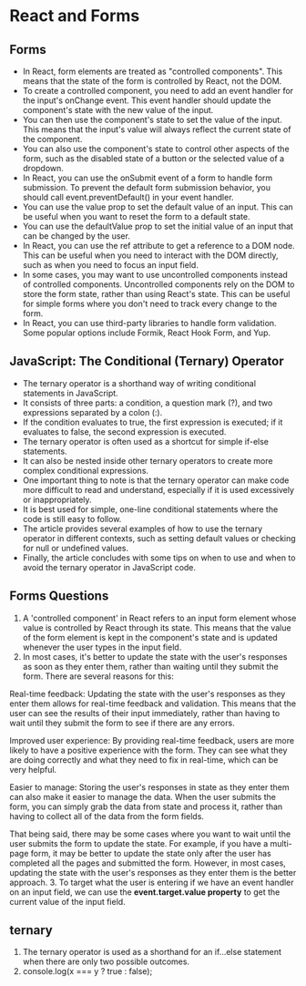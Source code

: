 # React and Forms

## Forms

* In React, form elements are treated as "controlled components". This means that the state of the form is controlled by React, not the DOM.
* To create a controlled component, you need to add an event handler for the input's onChange event. This event handler should update the component's state with the new value of the input.
* You can then use the component's state to set the value of the input. This means that the input's value will always reflect the current state of the component.
* You can also use the component's state to control other aspects of the form, such as the disabled state of a button or the selected value of a dropdown.
* In React, you can use the onSubmit event of a form to handle form submission. To prevent the default form submission behavior, you should call event.preventDefault() in your event handler.
* You can use the value prop to set the default value of an input. This can be useful when you want to reset the form to a default state.
* You can use the defaultValue prop to set the initial value of an input that can be changed by the user.
* In React, you can use the ref attribute to get a reference to a DOM node. This can be useful when you need to interact with the DOM directly, such as when you need to focus an input field.
* In some cases, you may want to use uncontrolled components instead of controlled components. Uncontrolled components rely on the DOM to store the form state, rather than using React's state. This can be useful for simple forms where you don't need to track every change to the form.
* In React, you can use third-party libraries to handle form validation. Some popular options include Formik, React Hook Form, and Yup.

## JavaScript: The Conditional (Ternary) Operator

* The ternary operator is a shorthand way of writing conditional statements in JavaScript.
* It consists of three parts: a condition, a question mark (?), and two expressions separated by a colon (:).
* If the condition evaluates to true, the first expression is executed; if it evaluates to false, the second expression is executed.
* The ternary operator is often used as a shortcut for simple if-else statements.
* It can also be nested inside other ternary operators to create more complex conditional expressions.
* One important thing to note is that the ternary operator can make code more difficult to read and understand, especially if it is used excessively or inappropriately.
* It is best used for simple, one-line conditional statements where the code is still easy to follow.
* The article provides several examples of how to use the ternary operator in different contexts, such as setting default values or checking for null or undefined values.
* Finally, the article concludes with some tips on when to use and when to avoid the ternary operator in JavaScript code. 

## Forms Questions

1. A 'controlled component' in React refers to an input form element whose value is controlled by React through its state. This means that the value of the form element is kept in the component's state and is updated whenever the user types in the input field.
2. In most cases, it's better to update the state with the user's responses as soon as they enter them, rather than waiting until they submit the form. There are several reasons for this:

Real-time feedback: Updating the state with the user's responses as they enter them allows for real-time feedback and validation. This means that the user can see the results of their input immediately, rather than having to wait until they submit the form to see if there are any errors.

Improved user experience: By providing real-time feedback, users are more likely to have a positive experience with the form. They can see what they are doing correctly and what they need to fix in real-time, which can be very helpful.

Easier to manage: Storing the user's responses in state as they enter them can also make it easier to manage the data. When the user submits the form, you can simply grab the data from state and process it, rather than having to collect all of the data from the form fields.

That being said, there may be some cases where you want to wait until the user submits the form to update the state. For example, if you have a multi-page form, it may be better to update the state only after the user has completed all the pages and submitted the form. However, in most cases, updating the state with the user's responses as they enter them is the better approach.
3. To target what the user is entering if we have an event handler on an input field, we can use the **event.target.value property** to get the current value of the input field.

## ternary 

1. The ternary operator is used as a shorthand for an if...else statement when there are only two possible outcomes.
2. console.log(x === y ? true : false);

